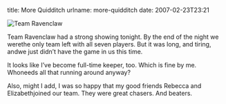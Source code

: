 title: More Quidditch
urlname: more-quidditch
date: 2007-02-23T23:21

![Team Ravenclaw](https://dl.dropboxusercontent.com/s/8c3sk3us5lx2rrq/20070223-quidditch.jpg)

Team Ravenclaw had a strong showing tonight. By the end of the night we werethe only team left with all seven players. But it was long, and tiring, andwe just didn&#x02bc;t have the game in us this time.

It looks like I&#x02bc;ve become full-time keeper, too. Which is fine by me. Whoneeds all that running around anyway?

Also, might I add, I was so happy that my good friends Rebecca and Elizabethjoined our team. They were great chasers. And beaters.